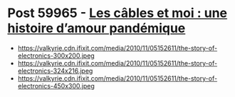 # Post 59965 - [Les câbles et moi : une histoire d’amour pandémique](https://www.ifixit.com/News/59965/les-cables-et-moi-une-histoire-damour-pandemique)

- https://valkyrie.cdn.ifixit.com/media/2010/11/05152611/the-story-of-electronics-300x200.jpeg
- https://valkyrie.cdn.ifixit.com/media/2010/11/05152611/the-story-of-electronics-324x216.jpeg
- https://valkyrie.cdn.ifixit.com/media/2010/11/05152611/the-story-of-electronics-450x300.jpeg
